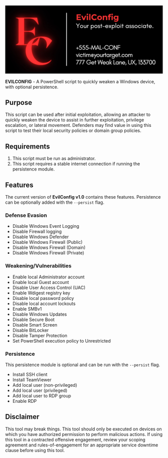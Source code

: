 
![image](header.jpg)

**EVILCONFIG** - A PowerShell script to quickly weaken a Windows device, with optional persistence.


## Purpose

This script can be used after initial exploitation, allowing an attacker to quickly weaken the device to assist in further exploitation, privilege escalation, or lateral movement. Defenders may find value in using this script to test their local security policies or domain group policies. 

## Requirements
1. This script must be run as administrator.
2. This script requires a stable internet connection if running the persistence module.


## Features
The current version of **EvilConfig v1.0** contains these features. Persistence can be optionally added with the `--persist` flag.

### Defense Evasion

* Disable Windows Event Logging
* Disable Firewall logging
* Disable Windows Defender
* Disable Windows Firewall (Public)
* Disable Windows Firewall (Domain)
* Disable Windows Firewall (Private)

### Weakening/Vulnerabilities

* Enable local Administrator account
* Enable local Guest account
* Disable User Access Control (UAC)
* Enable Wdigest registry key
* Disable local password policy
* Disable local account lockouts
* Enable SMBv1
* Disable Windows Updates
* Disable Secure Boot
* Disable Smart Screen
* Disable BitLocker
* Disable Tamper Protection
* Set PowerShell execution policy to Unrestricted


### Persistence
This persistence module is optional and can be run with the `--persist` flag.

* Install SSH client
* Install TeamViewer
* Add local user (non-privileged)
* Add local user (privileged)
* Add local user to RDP group
* Enable RDP

## Disclaimer

This tool may break things. This tool should only be executed on devices on which you have authorized permission to perform malicious actions. If using this tool in a contracted offensive engagement, review your scoping agreement and rules-of-engagement for an appropriate service downtime clause before using this tool. 